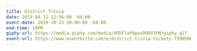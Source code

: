 ```yaml
---
title: District Trivia
date: 2019-04-11 12:56:00 -04:00
event-date: 2019-10-23 20:00:00 -04:00
end-time: 10PM
giphy-url: https://media.giphy.com/media/APDFlaP8poxD9DV1PM/giphy.gif
event-url: https://www.eventbrite.com/e/district-trivia-tickets-73905006865
---
```


